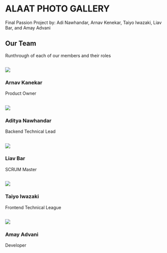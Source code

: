 <!--Start of Website Content-->
<div class="index-header">
    <h1>ALAAT PHOTO GALLERY</h1>
    <p>Final Passion Project by: Adi Nawhandar, Arnav Kenekar, Taiyo Iwazaki, Liav Bar, and Amay Advani</p>
</div>


<!--About Our Team-->
<section class="team">
    <h1>Our Team</h1>
    <p>Runthrough of each of our members and their roles</p>
    <div class="row">
        <div class="team-col">
            <h1><a href="https://github.com/LiavB2"><img src ="images/team/xeem.png"></a></h1>
            <h3>Arnav Kanekar</h3>
            <p>Product Owner</p>
        </div>
        <div class="team-col">
            <h1><a href="https://github.com/Firestorm0986"><img src ="images/team/grce.png"></a></h1>
            <h3>Aditya Nawhandar</h3>
            <p>Backend Technical Lead</p>
        </div>
        <div class="team-col">
            <h1><a href="https://github.com/MuffinMan1287"><img src ="images/team/mma.png"></a></h1>
            <h3>Liav Bar</h3>
            <p>SCRUM Master</p>
        </div>
    </div>
</section>
<section class="team1">
<div class="row">
    <div class="team-col">
        <h1><a href="https://github.com/taiyoi"><img src ="images/team/claiec.png"></a></h1>
        <h3>Taiyo Iwazaki</h3>
        <p>Frontend Technical League</p>
    </div>
    <div class="team-col">
        <h1><a href="https://github.com/amayadvani"><img src ="images/team/claiez.png"></a></h1>
        <h3>Amay Advani</h3>
        <p>Developer</p>
</div>

<!-- 
<section class="about">
    <h3>OUR MISSION</h3>
    <p>Learning how to customize your website/game </p> -->

<!-- </section> -->
